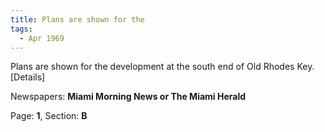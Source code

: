 ```yaml
---  
title: Plans are shown for the  
tags:  
  - Apr 1969  
---  
```

  
Plans are shown for the development at the south end of Old Rhodes Key. [Details]  
  
Newspapers: **Miami Morning News or The Miami Herald**  
  
Page: **1**, Section: **B** 
